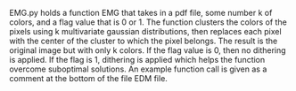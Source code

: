 EMG.py holds a function EMG that takes in a pdf file, some number k of colors, and 
a flag value that is 0 or 1. The function clusters the colors of the pixels using k multivariate 
gaussian distributions, then replaces each pixel with the center of the cluster
to which the pixel belongs. The result is the original image but with only k colors. If the flag
value is 0, then no dithering is applied. If the flag is 1, dithering is applied
which helps the function overcome suboptimal solutions. An example function call is 
given as a comment at the bottom of the file EDM file.
